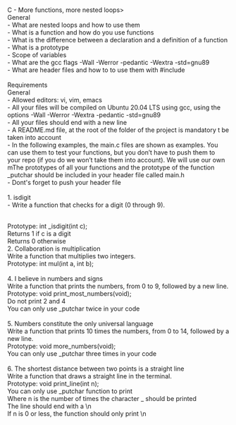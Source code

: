 <br> C - More functions, more nested loops> <br> General <br>- What are nested loops and how to use them <br>- What is a function and how do you use functions <br>- What is the difference between a declaration and a definition of a function <br>- What is a prototype  <br>- Scope of variables <br>- What are the gcc flags -Wall -Werror -pedantic -Wextra -std=gnu89
 <br>- What are header files and how to to use them with #include <br> <br> Requirements <br> General <br>- Allowed editors: vi, vim, emacs <br>- All your files will be compiled on Ubuntu 20.04 LTS using gcc, using the options -Wall -Werror -Wextra -pedantic -std=gnu89 <br>- All your files should end with a new line <br>- A README.md file, at the root of the folder of the project is mandatory                                  t be taken into account <br>- In the following examples, the main.c files are shown as examples. You can use them to test your functions, but you don’t have to push them to your repo (if you do we won’t take them into account). We will use our own mThe prototypes of all your functions and the prototype of the function _putchar should be included in your header file called main.h <br>- Dont's forget to push your header file <br> 
<br> 1. isdigit <br> - Write a function that checks for a digit (0 through 9).

<br> Prototype: int _isdigit(int c);
<br> Returns 1 if c is a digit
<br> Returns 0 otherwise <br>
2. Collaboration is multiplication <br> Write a function that multiplies two integers. <br> Prototype: int mul(int a, int b); <br>
<br> 4. I believe in numbers and signs <br> Write a function that prints the numbers, from 0 to 9, followed by a new line. <br> Prototype: void print_most_numbers(void); <br> Do not print 2 and 4 <br> You can only use _putchar twice in your code <br>
<br> 5. Numbers constitute the only universal language <br> Write a function that prints 10 times the numbers, from 0 to 14, followed by a new line. <br> Prototype: void more_numbers(void); <br> You can only use _putchar three times in your code <br> 
<br> 6. The shortest distance between two points is a straight line <br> Write a function that draws a straight line in the terminal. <br> Prototype: void print_line(int n); <br> You can only use _putchar function to print <br> Where n is the number of times the character _ should be printed <br> The line should end with a \n <br> If n is 0 or less, the function should only print \n <br>
